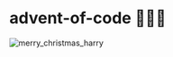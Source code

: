 # advent-of-code 🎅🏻🎄

![merry_christmas_harry](https://user-images.githubusercontent.com/18068051/144530647-450bc13e-c153-470a-a2b9-51091e3d70d8.png)
